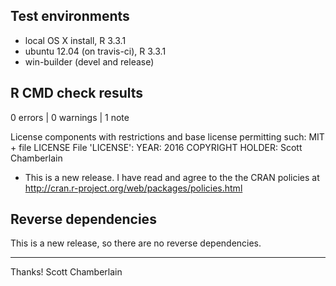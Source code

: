 ## Test environments

* local OS X install, R 3.3.1
* ubuntu 12.04 (on travis-ci), R 3.3.1
* win-builder (devel and release)

## R CMD check results

0 errors | 0 warnings | 1 note

License components with restrictions and base license permitting such:
   MIT + file LICENSE
 File 'LICENSE':
   YEAR: 2016
   COPYRIGHT HOLDER: Scott Chamberlain

* This is a new release. I have read and agree to the the CRAN policies at
http://cran.r-project.org/web/packages/policies.html

## Reverse dependencies

This is a new release, so there are no reverse dependencies.

---

Thanks!
Scott Chamberlain
